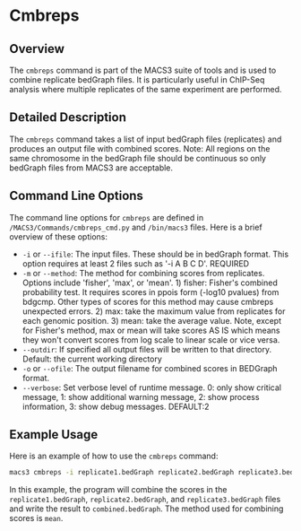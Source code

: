 # Cmbreps

## Overview
The `cmbreps` command is part of the MACS3 suite of tools and is used to combine replicate bedGraph files. It is particularly useful in ChIP-Seq analysis where multiple replicates of the same experiment are performed.

## Detailed Description

The `cmbreps` command takes a list of input bedGraph files (replicates) and produces an output file with combined scores. Note: All regions on the same chromosome in the bedGraph file should be continuous so only bedGraph files from MACS3 are acceptable.
## Command Line Options

The command line options for `cmbreps` are defined in `/MACS3/Commands/cmbreps_cmd.py` and `/bin/macs3` files. Here is a brief overview of these options:

- `-i` or `--ifile`: The input files. These should be in bedGraph format. This option requires at least 2 files such as '-i A B C D'. REQUIRED
- `-m` or `--method`: The method for combining scores from replicates. Options include 'fisher', 'max', or 'mean'. 1) fisher: Fisher's combined probability test. It requires scores in ppois form (-log10 pvalues) from bdgcmp. Other types of scores for this method may cause cmbreps unexpected errors. 2) max: take the maximum value from replicates for each genomic position. 3) mean: take the average value. Note, except for Fisher's method, max or mean will take scores AS IS which means they won't convert scores from log scale to linear scale or vice versa.
- `--outdir`: If specified all output files will be written to that directory. Default: the current working directory
- `-o` or `--ofile`: The output filename for combined scores in BEDGraph format.
- `--verbose`: Set verbose level of runtime message. 0: only show critical message, 1: show additional warning message, 2: show process information, 3: show debug messages. DEFAULT:2

## Example Usage

Here is an example of how to use the `cmbreps` command:

```bash
macs3 cmbreps -i replicate1.bedGraph replicate2.bedGraph replicate3.bedGraph -o combined.bedGraph --method mean
```

In this example, the program will combine the scores in the `replicate1.bedGraph`, `replicate2.bedGraph`, and `replicate3.bedGraph` files and write the result to `combined.bedGraph`. The method used for combining scores is `mean`.

